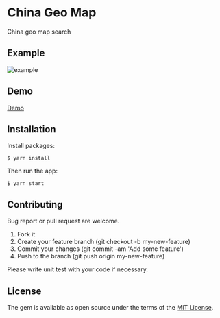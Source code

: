# China Geo Map

China geo map search

## Example

![example](https://user-images.githubusercontent.com/19590194/76161917-d7a06300-6172-11ea-8eb7-9ea3a695f42e.png)

## Demo

[Demo](https://jinhucheung.github.io/china-geo-map/)

## Installation

Install packages:

```
$ yarn install
```

Then run the app:

```
$ yarn start
```

## Contributing

Bug report or pull request are welcome.

1. Fork it
2. Create your feature branch (git checkout -b my-new-feature)
3. Commit your changes (git commit -am 'Add some feature')
4. Push to the branch (git push origin my-new-feature)

Please write unit test with your code if necessary.

## License

The gem is available as open source under the terms of the [MIT License](MIT-LICENSE).